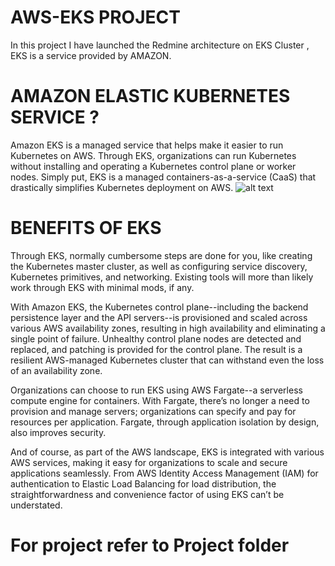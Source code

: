 # AWS-EKS PROJECT
In this project I have launched the Redmine architecture on EKS Cluster , EKS is a service provided by AMAZON.
# AMAZON ELASTIC KUBERNETES SERVICE ?
Amazon EKS is a managed service that helps make it easier to run Kubernetes on AWS. Through EKS, organizations can run Kubernetes without installing and operating a Kubernetes control plane or worker nodes. Simply put, EKS is a managed containers-as-a-service (CaaS) that drastically simplifies Kubernetes deployment on AWS.
![alt text](https://d1.awsstatic.com/re19/FargateonEKS/Landing-Page-Diagram-EKS@2x.e7f23e44e4b460fc9f46d5f77a3a8d60807dc111.png)
# BENEFITS OF EKS
Through EKS, normally cumbersome steps are done for you, like creating the Kubernetes master cluster, as well as configuring service discovery, Kubernetes primitives, and networking. Existing tools will more than likely work through EKS with minimal mods, if any.

With Amazon EKS, the Kubernetes control plane--including the backend persistence layer and the API servers--is provisioned and scaled across various AWS availability zones, resulting in high availability and eliminating a single point of failure. Unhealthy control plane nodes are detected and replaced, and patching is provided for the control plane. The result is a resilient AWS-managed Kubernetes cluster that can withstand even the loss of an availability zone.

Organizations can choose to run EKS using AWS Fargate--a serverless compute engine for containers. With Fargate, there’s no longer a need to provision and manage servers; organizations can specify and pay for resources per application. Fargate, through application isolation by design, also improves security.

And of course, as part of the AWS landscape, EKS is integrated with various AWS services, making it easy for organizations to scale and secure applications seamlessly. From AWS Identity Access Management (IAM) for authentication to Elastic Load Balancing for load distribution, the straightforwardness and convenience factor of using EKS can’t be understated.


# **For project refer to Project folder**



